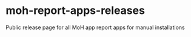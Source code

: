 # moh-report-apps-releases
Public release page for all MoH app report apps for manual installations
